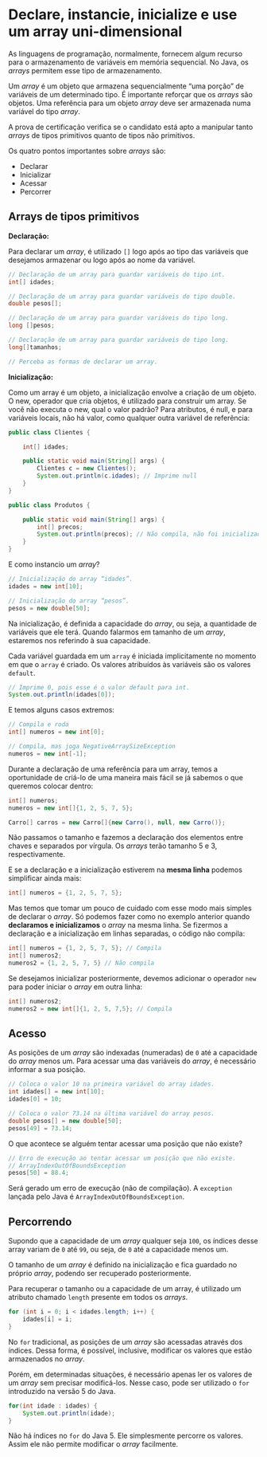 # Declare, instancie, inicialize e use um array uni-dimensional

As linguagens de programação, normalmente, fornecem algum recurso para o armazenamento de variáveis em memória 
sequencial. No Java, os _arrays_ permitem esse tipo de armazenamento.

Um _array_ é um objeto que armazena sequencialmente “uma porção” de variáveis de um determinado tipo. 
É importante reforçar que os _arrays_ são objetos. Uma referência para um objeto _array_ deve ser armazenada numa 
variável do tipo _array_.

A prova de certificação verifica se o candidato está apto a manipular tanto _arrays_ de tipos primitivos quanto de 
tipos não primitivos.

Os quatro pontos importantes sobre _arrays_ são:

- Declarar
- Inicializar
- Acessar
- Percorrer

## Arrays de tipos primitivos

**Declaração:**

Para declarar um _array_, é utilizado `[]` logo após ao tipo das variáveis que desejamos armazenar ou logo após ao nome 
da variável.

```java
// Declaração de um array para guardar variáveis do tipo int.
int[] idades;

// Declaração de um array para guardar variáveis do tipo double.
double pesos[];

// Declaração de um array para guardar variáveis do tipo long.
long []pesos;

// Declaração de um array para guardar variáveis do tipo long.
long[]tamanhos;

// Perceba as formas de declarar um array.
```

**Inicialização:**

Como um array é um objeto, a inicialização envolve a criação de um objeto. O new, operador que cria objetos, 
é utilizado para construir um array. Se você não executa o new, qual o valor padrão? Para atributos, é null, 
e para variáveis locais, não há valor, como qualquer outra variável de referência:

```java
public class Clientes {

    int[] idades;

    public static void main(String[] args) {
        Clientes c = new Clientes();
        System.out.println(c.idades); // Imprime null
    }
}

public class Produtos {

    public static void main(String[] args) {
        int[] precos;
        System.out.println(precos); // Não compila, não foi inicializada
    }
}
```

E como instancio um _array_?

```java
// Inicialização do array “idades”.
idades = new int[10];

// Inicialização do array “pesos”.
pesos = new double[50];
```

Na inicialização, é definida a capacidade do _array_, ou seja, a quantidade de variáveis que ele terá. 
Quando falarmos em tamanho de um _array_, estaremos nos referindo à sua capacidade.

Cada variável guardada em um `array` é iniciada implicitamente no momento em que o `array` é criado. 
Os valores atribuídos às variáveis são os valores `default`.

```java
// Imprime 0, pois esse é o valor default para int.
System.out.println(idades[0]);
```

E temos alguns casos extremos:

```java
// Compila e roda
int[] numeros = new int[0];

// Compila, mas joga NegativeArraySizeException
numeros = new int[-1];
```

Durante a declaração de uma referência para um array, temos a oportunidade de criá-lo de uma maneira mais fácil 
se já sabemos o que queremos colocar dentro:

```java
int[] numeros;
numeros = new int[]{1, 2, 5, 7, 5};

Carro[] carros = new Carro[]{new Carro(), null, new Carro()};
```

Não passamos o tamanho e fazemos a declaração dos elementos entre chaves e separados por vírgula. 
Os _arrays_ terão tamanho 5 e 3, respectivamente.

E se a declaração e a inicialização estiverem na **mesma linha** podemos simplificar ainda mais:

```java
int[] numeros = {1, 2, 5, 7, 5};
```

Mas temos que tomar um pouco de cuidado com esse modo mais simples de declarar o _array_. 
Só podemos fazer como no exemplo anterior quando **declaramos e inicializamos** o _array_ na mesma linha. 
Se fizermos a declaração e a inicialização em linhas separadas, o código não compila:

```java
int[] numeros = {1, 2, 5, 7, 5}; // Compila
int[] numeros2;
numeros2 = {1, 2, 5, 7, 5} // Não compila
```

Se desejamos inicializar posteriormente, devemos adicionar o operador `new` para poder iniciar o _array_ em outra linha:

```java
int[] numeros2;
numeros2 = new int[]{1, 2, 5, 7,5}; // Compila
```

## Acesso

As posições de um _array_ são indexadas (numeradas) de `0` até a capacidade do _array_ menos um. 
Para acessar uma das variáveis do _array_, é necessário informar a sua posição.

```java
// Coloca o valor 10 na primeira variável do array idades.
int idades[] = new int[10];
idades[0] = 10;

// Coloca o valor 73.14 na última variável do array pesos.
double pesos[] = new double[50];
pesos[49] = 73.14;
```

O que acontece se alguém tentar acessar uma posição que não existe?

```java
// Erro de execução ao tentar acessar um posição que não existe.
// ArrayIndexOutOfBoundsException
pesos[50] = 88.4;
```

Será gerado um erro de execução (não de compilação). A `exception` lançada pelo Java é `ArrayIndexOutOfBoundsException`.

## Percorrendo

Supondo que a capacidade de um _array_ qualquer seja `100`, os índices desse array variam de `0` até `99`, ou seja, 
de `0` até a capacidade menos um.

O tamanho de um _array_ é definido na inicialização e fica guardado no próprio _array_, 
podendo ser recuperado posteriormente.

Para recuperar o tamanho ou a capacidade de um array, é utilizado um atributo chamado `length` presente em todos 
os _arrays_.

```java
for (int i = 0; i < idades.length; i++) {
    idades[i] = i;
}
```

No `for` tradicional, as posições de um _array_ são acessadas através dos índices. 
Dessa forma, é possível, inclusive, modificar os valores que estão armazenados no _array_.

Porém, em determinadas situações, é necessário apenas ler os valores de um _array_ sem precisar modificá-los. 
Nesse caso, pode ser utilizado o `for` introduzido na versão 5 do Java.

```java
for(int idade : idades) {
    System.out.println(idade);
}
```

Não há índices no `for` do Java 5. Ele simplesmente percorre os valores. 
Assim ele não permite modificar o _array_ facilmente.